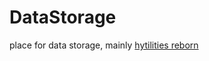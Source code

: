 # DataStorage
place for data storage, mainly [hytilities reborn](https://github.com/W-OVERFLOW/Hytilities-Reborn)
